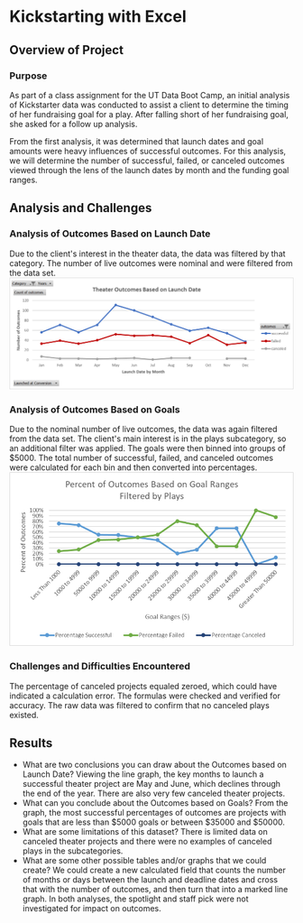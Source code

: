 # Kickstarting with Excel

## Overview of Project

### Purpose
As part of a class assignment for the UT Data Boot Camp, an initial analysis of Kickstarter data was conducted to assist a client to determine the timing of her fundraising goal for a play.  After falling short of her fundraising goal, she asked for a follow up analysis. 

From the first analysis, it was determined that launch dates and goal amounts were heavy influences of successful outcomes.  For this analysis, we will determine the number of successful, failed, or canceled outcomes viewed through the lens of the launch dates by month and the funding goal ranges.

## Analysis and Challenges

### Analysis of Outcomes Based on Launch Date
Due to the client's interest in the theater data, the data was filtered by that category.  The number of live outcomes were nominal and were filtered from the data set.  
![Graph 1. Theater Outcomes based on Launch Dates](Resources/Theater_Outcomes_vs_Launch.png)
### Analysis of Outcomes Based on Goals
Due to the nominal number of live outcomes, the data was again filtered from the data set.  The client's main interest is in the plays subcategory, so an additional filter was applied.  The goals were then binned into groups of $5000.  The total number of successful, failed, and canceled outcomes were calculated for each bin and then converted into percentages.
![Graph 2. Percent of Outcomes Based on Goal Ranges](Outcomes_vs_Goals.png)
### Challenges and Difficulties Encountered
The percentage of canceled projects equaled zeroed, which could have indicated a calculation error.  The formulas were checked and verified for accuracy.  The raw data was filtered to confirm that no canceled plays existed. 
## Results

- What are two conclusions you can draw about the Outcomes based on Launch Date?
Viewing the line graph, the key months to launch a successful theater project are May and June, which declines through the end of the year.  There are also very few canceled theater projects. 
- What can you conclude about the Outcomes based on Goals?
From the graph, the most successful percentages of outcomes are projects with goals that are less than $5000 goals or between $35000 and $50000. 
- What are some limitations of this dataset?
There is limited data on canceled theater projects and there were no examples of canceled plays in the subcategories.  
- What are some other possible tables and/or graphs that we could create?
We could create a new calculated field that counts the number of months or days between the launch and deadline dates and cross that with the number of outcomes, and then turn that into a marked line graph.  In both analyses, the spotlight and staff pick were not investigated for impact on outcomes. 
